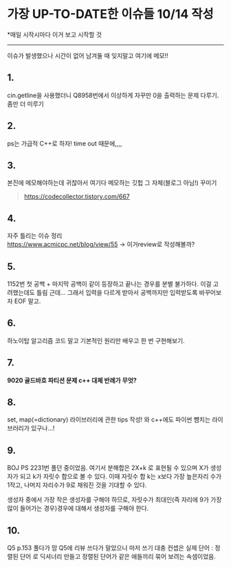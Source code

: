 # 가장 UP-TO-DATE한 이슈들 10/14 작성
*매일 시작시마다 이거 보고 시작할 것
___

이슈가 발생했으나 시간이 없어 남겨둘 때 잊지말고 여기에 메모!!


## 1.
cin.getline을 사용했더니 Q8958번에서 이상하게 자꾸만 0을 출력하는 문제 다루기. 좀만 더 미루기

## 2.
ps는 가급적 C++로 하자! time out 때문에,,,,

## 3.
본진에 메모해야하는데 귀찮아서 여기다 메모하는 깃헙 그 자체(블로그 아님!) 꾸미기
> https://codecollector.tistory.com/667

## 4.
자주 틀리는 이슈 정리   
https://www.acmicpc.net/blog/view/55 -> 이거review로 작성해볼까?

## 5.
1152번 첫 공백 + 마지막 공백이 같이 등장하고 끝나는 경우를 분별 불가하다. 이걸 고려했는데도 틀림 근데...
그래서 입력을 다르게 받아서 공백까지만 입력받도록 바꾸어보자 EOF 말고.

## 6.
하노이탑 알고리즘 코드 말고 기본적인 원리만 배우고 한 번 구현해보기.

## 7. 
__9020 골드바흐 파티션 문제 c++ 대체 반례가 무엇?__

## 8.
set, map(=dictionary) 라이브러리에 관한 tips 작성!
와 c++에도 파이썬 뺨치는 라이브러리가 있구나...!

## 9.
BOJ PS
2231번 풀던 중이었음. 여기서 분해합은 2X+k 로 표현될 수 있으며 X가 생성자가 되고 k가 자릿수 합으로 볼 수 있다.
이때 자릿수 합 k는 x보다 가장 높은자리 수가 1작고, 나머지 자리수가 9로 채워진 것을 기대할 수 있다.

생성자 중에서 가장 작은 생성자를 구해야 하므로, 자릿수가 최대인(즉 자리에 9가 가장 많이 들어가는 경우)경우에 대해서 생성자를 구해야 한다.

## 10.
Q5 p.153 풀다가 맘 Q5에 리뷰 쓰다가 말았으니 마저 쓰기
대충 컨셉은 실제 단어 : 정렬된 단어 로 딕셔너리 만들고
정렬된 단어가 같은 애들끼리 묶어 보려는 속셈이었음.
